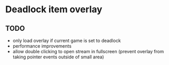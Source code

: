 # Deadlock item overlay

## TODO
* only load overlay if current game is set to deadlock
* performance improvements
* allow double clicking to open stream in fullscreen (prevent overlay from taking pointer events outside of small area)
